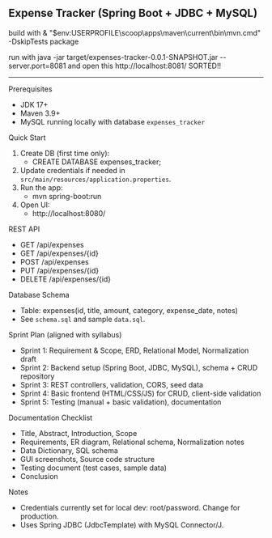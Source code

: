 Expense Tracker (Spring Boot + JDBC + MySQL)
-----------------------------------------------------------------------
build with 
& "$env:USERPROFILE\scoop\apps\maven\current\bin\mvn.cmd" -DskipTests package


run with 
 java -jar target/expenses-tracker-0.0.1-SNAPSHOT.jar --server.port=8081
 and open this http://localhost:8081/
 SORTED!!

 
 -----------------------------------------------------------------------
Prerequisites
- JDK 17+
- Maven 3.9+
- MySQL running locally with database `expenses_tracker`

Quick Start
1. Create DB (first time only):
   - CREATE DATABASE expenses_tracker;
2. Update credentials if needed in `src/main/resources/application.properties`.
3. Run the app:
   - mvn spring-boot:run
4. Open UI:
   - http://localhost:8080/

REST API
- GET /api/expenses
- GET /api/expenses/{id}
- POST /api/expenses
- PUT /api/expenses/{id}
- DELETE /api/expenses/{id}

Database Schema
- Table: expenses(id, title, amount, category, expense_date, notes)
- See `schema.sql` and sample `data.sql`.

Sprint Plan (aligned with syllabus)
- Sprint 1: Requirement & Scope, ERD, Relational Model, Normalization draft
- Sprint 2: Backend setup (Spring Boot, JDBC, MySQL), schema + CRUD repository
- Sprint 3: REST controllers, validation, CORS, seed data
- Sprint 4: Basic frontend (HTML/CSS/JS) for CRUD, client-side validation
- Sprint 5: Testing (manual + basic validation), documentation

Documentation Checklist
- Title, Abstract, Introduction, Scope
- Requirements, ER diagram, Relational schema, Normalization notes
- Data Dictionary, SQL schema
- GUI screenshots, Source code structure
- Testing document (test cases, sample data)
- Conclusion

Notes
- Credentials currently set for local dev: root/password. Change for production.
- Uses Spring JDBC (JdbcTemplate) with MySQL Connector/J.


